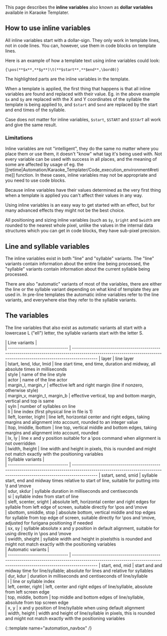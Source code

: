 This page describes the **inline variables** also known as **dollar variables** available in Karaoke Templater.


## How to use inline variables  ##


All inline variables start with a dollar-sign. They only work in template lines, not in code lines. You can, however, use them in code blocks on template lines.

Here is an example of how a template text using inline variables could look:

    {\pos(**$x**,**$y**)\t(**$start**,**$end**,\bord0)}

The highlighted parts are the inline variables in the template.

When a template is applied, the first thing that happens is that all inline variables are found and replaced with their value. Eg. in the above example `$x` and `$y` are replaced with the X and Y coordinates of the syllable the template is being applied to, and `$start` and `$end` are replaced by the start and end times of the syllable.

Case does not matter for inline variables, `$start`, `$START` and `$StArT` all work and give the same result.


### Limitations  ###


Inline variables are not "intelligent", they do the same no matter where you place them or use them, it doesn't "know" what tag it's being used with. Not every variable can be used with success in all places, and the meaning of some are affected by usage of eg. the [[retime|Automation/Karaoke_Templater/Code_execution_environment#retime]] function. In these cases, inline variables may not be appropriate and you need to use code blocks.

Because inline variables have their values determined as the very first thing when a template is applied you can't affect their values in any way.

Using inline variables is an easy way to get started with an effect, but for many advanced effects they might not be the best choice.

All positioning and sizing inline variables (such as `$y`, `$right` and `$width` are rounded to the nearest whole pixel, unlike the values in the internal data structures which you can get in code blocks, they have sub-pixel precision.


## Line and syllable variables  ##


The inline variables exist in both "line" and "syllable" variants. The "line" variants contain information about the entire line being processed, the "syllable" variants contain information about the current syllable being processed.

There are also "automatic" variants of most of the variables, there are either the line or the syllable variant depending on what kind of template they are used in. In pre-line templates the automatic inline variables refer to the line variants, and everywhere else they refer to the syllable variants.


## The variables  ##


The line variables that also exist as automatic variants all start with a lowercase L ("ell") letter, the syllable variants start with the letter S.

| Line variants                  |                                                                                                                                                                          
| ------------------------------ | ------------------------------------------------------------------------------------------------------------------------------------------------------------------------ 
| layer                          | line layer                                                                                                                                                               
| lstart, lend, ldur, lmid       | line start time, end time, duration and midway, all absolute times in milliseconds                                                                                       
| style                          | name of the line style                                                                                                                                                   
| actor                          | name of the line actor                                                                                                                                                   
| margin_l, margin_r             | effective left and right margin (line if nonzero, otherwise style)                                                                                                       
| margin_v, margin_t, margin_b   | effective vertical, top and bottom margin, vertical and top is same                                                                                                      
| syln                           | number of syllables on line                                                                                                                                              
| li                             | line index (first physical line in file is 1)                                                                                                                            
| lleft, lcenter, lright         | line left, horizontal center and right edges, taking margins and alignment into account, rounded to an integer value                                                     
| ltop, lmiddle, lbottom         | line top, vertical middle and bottom edges, taking margins and alignment into account, rounded                                                                           
| lx, ly                         | line x and y position suitable for a \pos command when alignment is not overridden                                                                                       
| lwidth, lheight                | line width and height in pixels, this is rounded and might not match exactly with the positioning variables                                                              
| Syllable variants              |                                                                                                                                                                          
| ------------------------------ | ------------------------------------------------------------------------------------------------------------------------------------------------------------------------ 
| sstart, send, smid             | syllable start, end and midway times relative to start of line, suitable for putting into \t and \move                                                                   
| sdur, skdur                    | syllable duration in milliseconds and centiseconds                                                                                                                       
| si                             | syllable index from start of line                                                                                                                                        
| sleft, scenter, sright         | absolute left, horizontal center and right edges for syllable from left edge of screen, suitable directly for \pos and \move                                             
| sbottom, smiddle, stop         | absolute bottom, vertical middle and top edges for syllable from top edge of screen, suitable directly for \pos and \move, adjusted for furigana positioning if needed   
| sx, sy                         | syllable absolute x and y position in default alignment, suitable for using directly in \pos and \move                                                                   
| swidth, sheight                | syllable width and height in pixelsthis is rounded and might not match exactly with the positioning variables                                                            
| Automatic variants             |                                                                                                                                                                          
| ------------------------------ | ------------------------------------------------------------------------------------------------------------------------------------------------------------------------ 
| start, end, mid                | start and and midway time for line/syllable; absolute for lines and relative for syllables                                                                               
| dur, kdur                      | duration in milliseconds and centiseconds of line/syllable                                                                                                               
| i                              | line or syllable index                                                                                                                                                   
| left, center, right            | left, center and right edges of line/syllable, absolute from left screen edge                                                                                            
| top, middle, bottom            | top middle and bottom edges of line/syllable, absolute from top screen edge                                                                                              
| x, y                           | x and y position of line/syllable when using default alignment                                                                                                           
| width, height                  | width and height of line/syllable in pixels, this is rounded and might not match exactly with the positioning variables                                                  


{::template name="automation_navbox" /}


